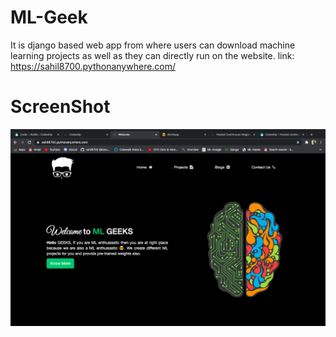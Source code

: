 # ML-Geek
It is django based web app from where users can download machine learning projects as well as they can directly run on the website.
link: https://sahil8700.pythonanywhere.com/

<h1>ScreenShot</h1>
<img src="mlgeek.png">
